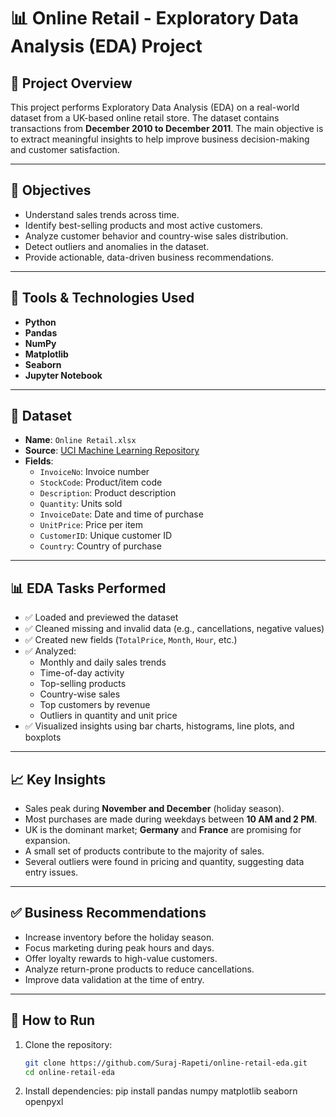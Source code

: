 # 📊 Online Retail - Exploratory Data Analysis (EDA) Project

## 📁 Project Overview

This project performs Exploratory Data Analysis (EDA) on a real-world dataset from a UK-based online retail store. The dataset contains transactions from **December 2010 to December 2011**. The main objective is to extract meaningful insights to help improve business decision-making and customer satisfaction.

---

## 📌 Objectives

- Understand sales trends across time.
- Identify best-selling products and most active customers.
- Analyze customer behavior and country-wise sales distribution.
- Detect outliers and anomalies in the dataset.
- Provide actionable, data-driven business recommendations.

---

## 🧰 Tools & Technologies Used

- **Python**
- **Pandas**
- **NumPy**
- **Matplotlib**
- **Seaborn**
- **Jupyter Notebook**

---

## 📂 Dataset

- **Name**: `Online Retail.xlsx`
- **Source**: [UCI Machine Learning Repository](https://archive.ics.uci.edu/ml/datasets/online+retail) 
- **Fields**:
  - `InvoiceNo`: Invoice number
  - `StockCode`: Product/item code
  - `Description`: Product description
  - `Quantity`: Units sold
  - `InvoiceDate`: Date and time of purchase
  - `UnitPrice`: Price per item
  - `CustomerID`: Unique customer ID
  - `Country`: Country of purchase

---

## 📊 EDA Tasks Performed

- ✅ Loaded and previewed the dataset
- ✅ Cleaned missing and invalid data (e.g., cancellations, negative values)
- ✅ Created new fields (`TotalPrice`, `Month`, `Hour`, etc.)
- ✅ Analyzed:
  - Monthly and daily sales trends
  - Time-of-day activity
  - Top-selling products
  - Country-wise sales
  - Top customers by revenue
  - Outliers in quantity and unit price
- ✅ Visualized insights using bar charts, histograms, line plots, and boxplots

---

## 📈 Key Insights

- Sales peak during **November and December** (holiday season).
- Most purchases are made during weekdays between **10 AM and 2 PM**.
- UK is the dominant market; **Germany** and **France** are promising for expansion.
- A small set of products contribute to the majority of sales.
- Several outliers were found in pricing and quantity, suggesting data entry issues.

---

## ✅ Business Recommendations

- Increase inventory before the holiday season.
- Focus marketing during peak hours and days.
- Offer loyalty rewards to high-value customers.
- Analyze return-prone products to reduce cancellations.
- Improve data validation at the time of entry.

---

## 🧾 How to Run

1. Clone the repository:
   ```bash
   git clone https://github.com/Suraj-Rapeti/online-retail-eda.git
   cd online-retail-eda
2. Install dependencies:
   pip install pandas numpy matplotlib seaborn openpyxl

